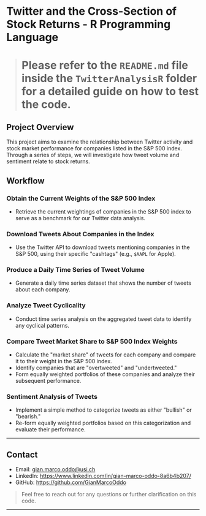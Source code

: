 # Twitter and the Cross-Section of Stock Returns - R Programming Language

> # Please refer to the `README.md` file inside the `TwitterAnalysisR` folder for a detailed guide on how to test the code.

## Project Overview

This project aims to examine the relationship between Twitter activity and stock market performance for companies listed in the S&P 500 index. Through a series of steps, we will investigate how tweet volume and sentiment relate to stock returns.

## Workflow

### Obtain the Current Weights of the S&P 500 Index

- Retrieve the current weightings of companies in the S&P 500 index to serve as a benchmark for our Twitter data analysis.

### Download Tweets About Companies in the Index

- Use the Twitter API to download tweets mentioning companies in the S&P 500, using their specific "cashtags" (e.g., `$AAPL` for Apple).

### Produce a Daily Time Series of Tweet Volume

- Generate a daily time series dataset that shows the number of tweets about each company.

### Analyze Tweet Cyclicality

- Conduct time series analysis on the aggregated tweet data to identify any cyclical patterns.

### Compare Tweet Market Share to S&P 500 Index Weights

- Calculate the "market share" of tweets for each company and compare it to their weight in the S&P 500 index.
- Identify companies that are "overtweeted" and "undertweeted."
- Form equally weighted portfolios of these companies and analyze their subsequent performance.

### Sentiment Analysis of Tweets 

- Implement a simple method to categorize tweets as either "bullish" or "bearish."
- Re-form equally weighted portfolios based on this categorization and evaluate their performance.

---
## Contact

- Email: gian.marco.oddo@usi.ch
- LinkedIn: https://www.linkedin.com/in/gian-marco-oddo-8a6b4b207/
- GitHub: https://github.com/GianMarcoOddo
> Feel free to reach out for any questions or further clarification on this code.
---



